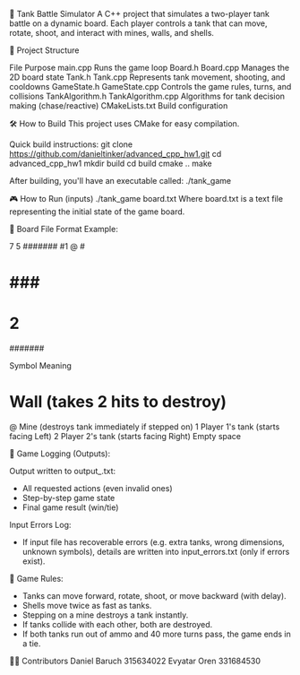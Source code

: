 🚀 Tank Battle Simulator
A C++ project that simulates a two-player tank battle on a dynamic board.
Each player controls a tank that can move, rotate, shoot, and interact with mines, walls, and shells.

📂 Project Structure

File	        Purpose
main.cpp	       Runs the game loop
Board.h            Board.cpp	Manages the 2D board state
Tank.h             Tank.cpp	Represents tank movement, shooting, and cooldowns
GameState.h        GameState.cpp	Controls the game rules, turns, and collisions
TankAlgorithm.h    TankAlgorithm.cpp	Algorithms for tank decision making (chase/reactive)
CMakeLists.txt     Build configuration


🛠️ How to Build
This project uses CMake for easy compilation.

Quick build instructions:
git clone https://github.com/danieltinker/advanced_cpp_hw1.git
cd advanced_cpp_hw1
mkdir build
cd build
cmake ..
make

After building, you'll have an executable called:
./tank_game


🎮 How to Run (inputs)
./tank_game board.txt
Where board.txt is a text file representing the initial state of the game board.

🧩 Board File Format
Example:

7 5
#######
#1  @ #
# ### #
#   2 #
#######

Symbol	Meaning
#	Wall (takes 2 hits to destroy)
@	Mine (destroys tank immediately if stepped on)
1	Player 1's tank (starts facing Left)
2	Player 2's tank (starts facing Right)
Empty space



📝 Game Logging (Outputs):

Output written to output_<inputfile>.txt:
- All requested actions (even invalid ones)
- Step-by-step game state
- Final game result (win/tie)

Input Errors Log:
-  If input file has recoverable errors (e.g. extra tanks, wrong dimensions, unknown symbols),
details are written into input_errors.txt (only if errors exist).

🎯 Game Rules:
- Tanks can move forward, rotate, shoot, or move backward (with delay).
- Shells move twice as fast as tanks.
- Stepping on a mine destroys a tank instantly.
- If tanks collide with each other, both are destroyed.
- If both tanks run out of ammo and 40 more turns pass, the game ends in a tie.


👨‍💻 Contributors
Daniel Baruch 315634022
Evyatar Oren 331684530



